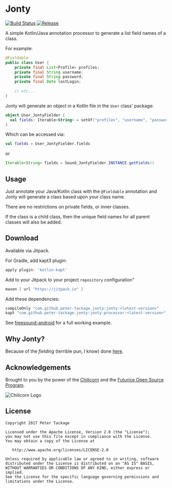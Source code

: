 # Jonty

[![Build Status](https://travis-ci.org/peter-tackage/jonty.svg?branch=master)](https://travis-ci.org/peter-tackage/jonty) [![Release](https://jitpack.io/v/peter-tackage/jonty.svg)](https://jitpack.io/#peter-tackage/jonty)


A simple Kotlin/Java annotation processor to generate a list field names of a class.

For example:

```java
@Fieldable
public class User {
    private final List<Profile> profiles;
    private final String username;
    private final String password;
    private final Date lastLogin;
    
    // etc...
}
```

Jonty will generate an object in a Kotlin file in the `User` class' package:
 
```kotlin
object User_JontyFielder {
  val fields: Iterable<String> = setOf("profiles", "username", "password", "lastLogin")
}
``` 
 
Which can be accessed via:

```kotlin
val fields = User_JontyFielder.fields

```

or

```java
Iterable<String> fields = Sound_JontyFielder.INSTANCE.getFields()
```

## Usage

Just annotate your Java/Kotlin class with the `@Fieldable` annotation and Jonty will generate a class based upon your class name.

There are no restrictions on private fields, or inner classes. 

If the class is a child class, then the unique field names for all parent classes will also be added.


## Download

Available via Jitpack.

For Gradle, add kapt3 plugin:
```groovy
apply plugin: 'kotlin-kapt'
```

Add to your Jitpack to your project `repository` configuration"

```groovy
maven { url "https://jitpack.io" }
```

Add these dependencies:
```groovy
compileOnly "com.github.peter-tackage.jonty:jonty:<latest-version>"
kapt "com.github.peter-tackage.jonty:jonty-processor:<latest-version>"
```

See [freesound-android](https://github.com/futurice/freesound-android) for a full working example.

## Why Jonty?

Because of the *fielding* (terrible pun, I know) done [here](https://www.youtube.com/watch?v=e4Um90BzDjM).


## Acknowledgements

Brought to you by the power of the [Chilicorn](http://spiceprogram.org/chilicorn-history/) and the [Futurice Open Source Program](http://spiceprogram.org/).

![Chilicorn Logo](https://raw.githubusercontent.com/futurice/spiceprogram/gh-pages/assets/img/logo/chilicorn_no_text-256.png)
## License

    Copyright 2017 Peter Tackage

    Licensed under the Apache License, Version 2.0 (the "License");
    you may not use this file except in compliance with the License.
    You may obtain a copy of the License at

       http://www.apache.org/licenses/LICENSE-2.0

    Unless required by applicable law or agreed to in writing, software
    distributed under the License is distributed on an "AS IS" BASIS,
    WITHOUT WARRANTIES OR CONDITIONS OF ANY KIND, either express or implied.
    See the License for the specific language governing permissions and
    limitations under the License.


